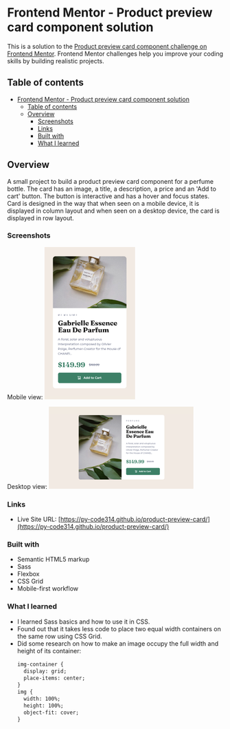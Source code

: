 # Frontend Mentor - Product preview card component solution

This is a solution to the [Product preview card component challenge on Frontend Mentor](https://www.frontendmentor.io/challenges/product-preview-card-component-GO7UmttRfa). Frontend Mentor challenges help you improve your coding skills by building realistic projects. 

## Table of contents

- [Frontend Mentor - Product preview card component solution](#frontend-mentor---product-preview-card-component-solution)
  - [Table of contents](#table-of-contents)
  - [Overview](#overview)
    - [Screenshots](#screenshots)
    - [Links](#links)
    - [Built with](#built-with)
    - [What I learned](#what-i-learned)


## Overview

A small project to build a product preview card component for a perfume bottle. The card has an image, a title, a description, a price and an 'Add to cart' button. The button is interactive and has a hover and focus states. Card is designed in the way that when seen on a mobile device, it is displayed in column layout and when seen on a desktop device, the card is displayed in row layout.


### Screenshots

Mobile view:
![](./images/screenshot-mobile.png)

Desktop view:
![](./images/screenshot-desktop.png)


### Links

- Live Site URL: [https://py-code314.github.io/product-preview-card/](https://py-code314.github.io/product-preview-card/)
 

### Built with

- Semantic HTML5 markup
- Sass
- Flexbox
- CSS Grid
- Mobile-first workflow


### What I learned

- I learned Sass basics and how to use it in CSS.
- Found out that it takes less code to place two equal width containers on the same row using CSS Grid.
- Did some research on how to make an image occupy the full width and height of its container:
  ```
  img-container {
    display: grid;
    place-items: center;
  }
  img {
    width: 100%;
    height: 100%;
    object-fit: cover;
  }
  ```


